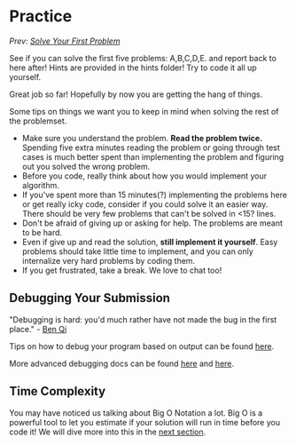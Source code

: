# Practice

*Prev: [Solve Your First Problem](./2_solve_your_first_problem.md)*

See if you can solve the first five problems: A,B,C,D,E. and report back to here after! Hints are provided in the hints folder! Try to code it all up yourself.

Great job so far! Hopefully by now you are getting the hang of things.

Some tips on things we want you to keep in mind when solving the rest of the problemset.

- Make sure you understand the problem. **Read the problem twice.** Spending five extra minutes reading the problem or going through test cases is much better spent than implementing the problem and figuring out you solved the wrong problem.
- Before you code, really think about how you would implement your algorithm.
- If you've spent more than 15 minutes(?) implementing the problems here or get really icky code, consider if you could solve it an easier way. There should be very few problems that can't be solved in <15? lines.
- Don't be afraid of giving up or asking for help. The problems are meant to be hard.
- Even if give up and read the solution, **still implement it yourself**. Easy problems should take little time to implement, and you can only internalize very hard problems by coding them.
- If you get frustrated, take a break. We love to chat too!

## Debugging Your Submission

"Debugging is hard: you'd much rather have not made the bug in the first place." - [Ben Qi](https://web.archive.org/web/20221101102128/https://en.wikipedia.org/wiki/Benjamin_Qi)

Tips on how to debug your program based on output can be found [here](https://usaco.guide/general/debugging-checklist?lang=cpp).

More advanced debugging docs can be found [here](https://usaco.guide/general/basic-debugging?lang=cpp) and [here](https://usaco.guide/general/debugging-cpp?lang=cpp).

## Time Complexity

You may have noticed us talking about Big O Notation a lot. Big O is a powerful tool to let you estimate if your solution will run in time before you code it! We will dive more into this in the [next section](./4_introduction_to_time_complexity.md).
